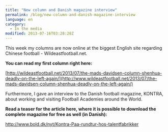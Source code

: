 ```yaml
---
title: "New column and Danish magazine interview"
permalink: /blog/new-column-and-danish-magazine-interview
language: en
category:
  - In the media
modified: 2013-07-16T03:28:28Z
---
```


This week my columns are now online at the biggest English site regarding Chinese football - Wildeastfootball.net.

**You can read my first column right here:**

[http://wildeastfootball.net/2013/07/the-mads-davidsen-column-shenhua-deadly-on-the-left-again/](http://www.wildeastfootball.net/2013/07/the-mads-davidsen-column-shenhua-deadly-on-the-left-again/)

  
Furthermore, I gave an interview to the Danish football magazine, KONTRA, about working and visiting Football Academies around the World.

**Read a teaser for the article here, where it is possible to download the complete magazine for free as well (in Danish):**

<http://www.bold.dk/nyt/Kontra-Paa-rundtur-hos-talentfabrikker>
